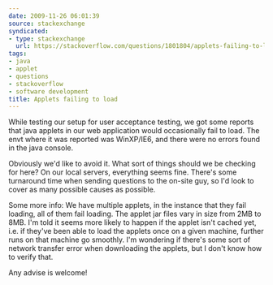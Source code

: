 ```yaml
---
date: 2009-11-26 06:01:39
source: stackexchange
syndicated:
- type: stackexchange
  url: https://stackoverflow.com/questions/1801804/applets-failing-to-load
tags:
- java
- applet
- questions
- stackoverflow
- software development
title: Applets failing to load
---
```


While testing our setup for user acceptance testing, we got some reports that java applets in our web application would occasionally fail to load. The envt where it was reported was WinXP/IE6, and there were no errors found in the java console.

Obviously we'd like to avoid it. What sort of things should we be checking for here? On our local servers, everything seems fine. There's some turnaround time when sending questions to the on-site guy, so I'd look to cover as many possible causes as possible.

Some more info:
We have multiple applets, in the instance that they fail loading, all of them fail loading. The applet jar files vary in size from 2MB to 8MB. I'm told it seems more likely to happen if the applet isn't cached yet, i.e. if they've been able to load the applets once on a given machine, further runs on that machine go smoothly. I'm wondering if there's some sort of network transfer error when downloading the applets, but I don't know how to verify that.

Any advise is welcome!